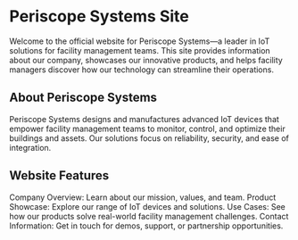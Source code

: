 # Periscope Systems Site

Welcome to the official website for Periscope Systems—a leader in IoT solutions for facility management teams. This site provides information about our company, showcases our innovative products, and helps facility managers discover how our technology can streamline their operations.

## About Periscope Systems
Periscope Systems designs and manufactures advanced IoT devices that empower facility management teams to monitor, control, and optimize their buildings and assets. Our solutions focus on reliability, security, and ease of integration.

## Website Features
Company Overview: Learn about our mission, values, and team.
Product Showcase: Explore our range of IoT devices and solutions.
Use Cases: See how our products solve real-world facility management challenges.
Contact Information: Get in touch for demos, support, or partnership opportunities.